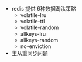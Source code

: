 * redis 提供 6种数据淘汰策略
  * volatile-lru
  * volatile-ttl
  * volatile-random
  * allkeys-lru
  * allkeys-random
  * no-enviction
* 主从重同步问题